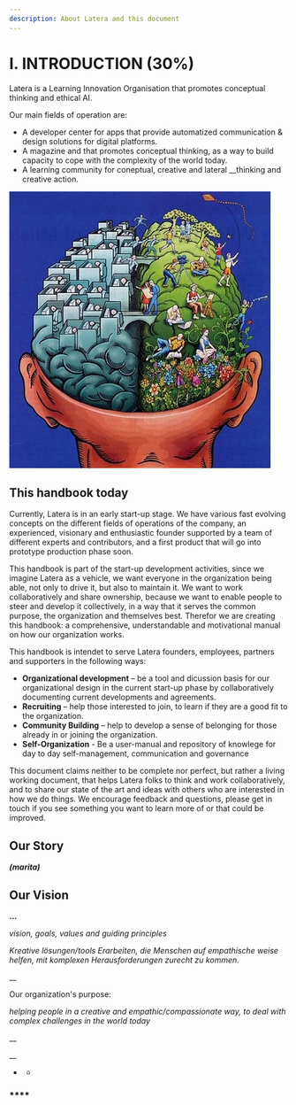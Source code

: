 ```yaml
---
description: About Latera and this document
---
```


# I. INTRODUCTION \(30%\)

Latera is a Learning Innovation Organisation that promotes conceptual thinking and ethical AI.

Our main fields of operation are:

* A developer center for apps that provide automatized communication & design solutions for digital platforms.
* A magazine and that promotes conceptual thinking, as a way to build capacity to cope with the complexity of the world today.
* A learning community for coneptual, creative and lateral __thinking and creative action.

![](.gitbook/assets/left-rightbrain.jpg)

## This handbook today

Currently, Latera is in an early start-up stage. We have various fast evolving concepts on the different fields of operations of the company, an experienced, visionary and enthusiastic founder supported by a team of different experts and contributors, and a first product that will go into prototype production phase soon. 

This handbook is part of the start-up development activities, since we imagine Latera as a vehicle, we want everyone in the organization being able, not only to drive it, but also to maintain it. We want to work collaboratively and share ownership, because we want to enable people to steer and develop it collectively, in a way that it serves the common purpose, the organization and themselves best. Therefor we are creating this handbook: a comprehensive, understandable and motivational manual on how our organization works.

This handbook is intendet to serve Latera founders, employees, partners and supporters in the following ways:

* **Organizational development** – be a tool and dicussion basis for our organizational design in the current start-up phase by collaboratively documenting current developments and agreements. 
* **Recruiting** – help those interested to join, to learn if they are a good fit to the organization. 
* **Community Building** – help to develop a sense of belonging for those already in or joining the organization.
* **Self-Organization** - Be a user-manual and repository of knowlege for day to day self-management, communication and governance

This document claims neither to be complete nor perfect, but rather a living working document, that helps Latera folks to think and work collaboratively, and to share our state of the art and ideas with others who are interested in how we do things. We encourage feedback and questions, please get in touch if you see something you want to learn more of or that could be improved.

## **Our Story**

_**\(marita\)**_

## **Our Vision**

**...**

_vision, goals, values and guiding principles_

_Kreative lösungen/tools Erarbeiten, die Menschen auf empathische weise helfen, mit komplexen Herausforderungen zurecht zu kommen._

\_\_

Our organization's purpose: 

_helping people in a creative and empathic/compassionate way, to deal with complex challenges in the world today_

\_\_

\_\_

* * 




### \*\*\*\*

 

## 


